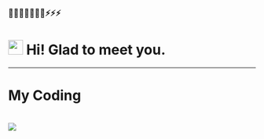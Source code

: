 ### 🌱🌱🌱👯👯😄😄⚡⚡⚡
<h1><img src="https://emojis.slackmojis.com/emojis/images/1531849430/4246/blob-sunglasses.gif?1531849430" width="30"/> Hi! Glad to meet you.</h1>

<hr>
<p></p>
<h1>My Coding <h1>
  <img src="http://img.shields.io/badge/javascript-#1ba0f4.svg?style=flat-square&logo=javascript&logocolor=black"/>
  
  
